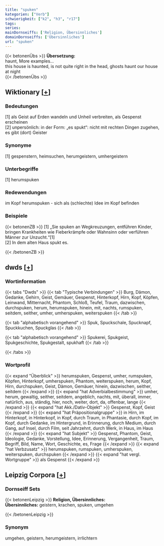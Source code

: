 ```yaml
---
title: "spuken"
kategorien: ["Verb"]
schwierigkeit: ["k2", "h3", "r17"]
tags:
series:
mainDornseiffs: ['Religion, Übersinnliches']
domainDornseiffs: ['Übersinnliches']
url: "spuken"
---
```


{{< betonenÜbs >}}
**Übersetzung:**  
haunt, More examples...  
this house is haunted, is not quite right in the head, ghosts haunt our house at night  
{{< /betonenÜbs >}}

## Wiktionary [[+](https://de.wiktionary.org/wiki/spuken)]

### Bedeutungen
[1] als Geist auf Erden wandeln und Unheil verbreiten, als Gespenst erscheinen  
[2] unpersönlich: in der Form: „es spukt“: nicht mit rechten Dingen zugehen, es gibt (dort) Geister  

### Synonyme
[1] gespenstern, heimsuchen, herumgeistern, umhergeistern  

### Unterbegriffe
[1] herumspuken  

### Redewendungen
im Kopf herumspuken - sich als (schlechte) Idee im Kopf befinden  

### Beispiele
{{< betonenZB >}}
[1] „Sie spuken an Wegkreuzungen, entführen Kinder, bringen Krankheiten wie Fieberkrämpfe oder Wahnsinn oder verführen Männer zur Unzucht.“[1]  
[2] In dem alten Haus spukt es.  

{{< /betonenZB >}}


## dwds [[+](https://www.dwds.de/wb/spuken)]

### Wortinformation
{{< tabs "Dwds" >}}
{{< tab "Typische Verbindungen" >}}
Burg, Dämon, Gedanke, Gehirn, Geist, Gemäuer, Gespenst, Hinterkopf, Hirn, Kopf, Köpfen, Leinwand, Mitternacht, Phantom, Schloß, Teufel, Traum, dazwischen, durchspuken, herum, herumspuken, hinein, mit, nachts, rumspuken, seitdem, seither, umher, umherspuken, weiterspuken
{{< /tab >}}

{{< tab "alphabetisch vorangehend" >}}
Spuk, Spuckschale, Spucknapf, Spuckkuchen, Spuckglas
{{< /tab >}}

{{< tab "alphabetisch vorangehend" >}}
Spukerei, Spukgeist, Spukgeschichte, Spukgestalt, spukhaft
{{< /tab >}}

{{< /tabs >}}

### Wortprofil
{{< expand "Überblick" >}} herumspuken, Gespenst, umher, rumspuken, Köpfen, Hinterkopf, umherspuken, Phantom, weiterspuken, herum, Kopf, Hirn, durchspuken, Geist, Dämon, Gemäuer, hinein, dazwischen, seither, seitdem {{< /expand >}}
{{< expand "hat Adverbialbestimmung" >}} umher, herum, gewaltig, seither, seitdem, angeblich, nachts, mit, überall, immer, natürlich, aus, ständig, hier, noch, weiter, dort, da, offenbar, lange {{< /expand >}}
{{< expand "hat Akk./Dativ-Objekt" >}} Gespenst, Kopf, Geist {{< /expand >}}
{{< expand "hat Präpositionalgruppe" >}} in Hirn, im Hinterkopf, in Hinterkopf, in Kopf, durch Traum, in Phantasie, durch Kopf, im Kopf, durch Gedanke, im Hintergrund, in Erinnerung, durch Medium, durch Gang, auf Insel, durch Film, seit Jahrzehnt, durch Werk, in Haus, im Haus {{< /expand >}}
{{< expand "hat Subjekt" >}} Gespenst, Phantom, Geist, Ideologie, Gedanke, Vorstellung, Idee, Erinnerung, Vergangenheit, Traum, Begriff, Bild, Name, Wort, Geschichte, es, Frage {{< /expand >}}
{{< expand "hat Verbzusatz" >}} herumspuken, rumspuken, umherspuken, weiterspuken, durchspuken {{< /expand >}}
{{< expand "hat vergl. Wortgruppe" >}} als Gespenst {{< /expand >}}

## Leipzig Corpora [[+](https://corpora.uni-leipzig.de/en/res?word=spuken&corpusId=deu_newscrawl-public_2018)]

### Dornseiff Sets
{{< betonenLeipzig >}}
**Religion, Übersinnliches:**  
**Übersinnliches:** geistern, krachen, spuken, umgehen  

{{< /betonenLeipzig >}}

### Synonym
umgehen, geistern, herumgeistern, irrlichtern

